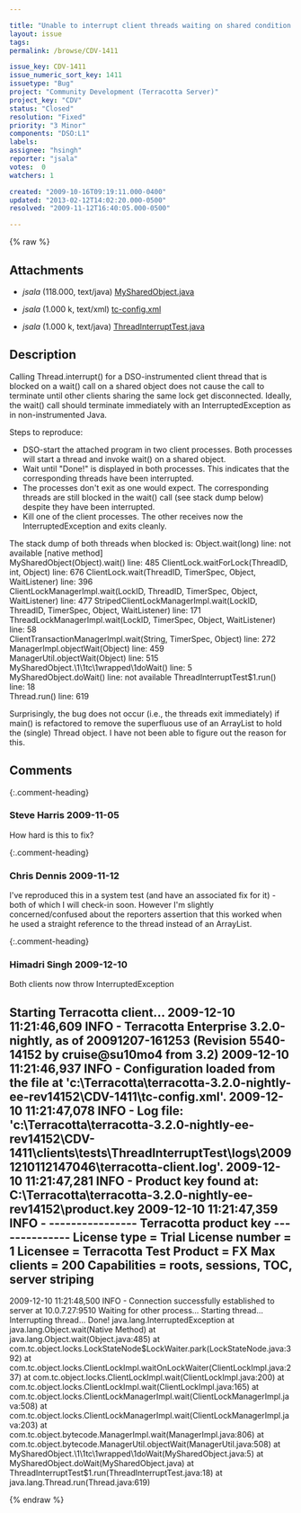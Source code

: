 ```yaml
---

title: "Unable to interrupt client threads waiting on shared condition object"
layout: issue
tags: 
permalink: /browse/CDV-1411

issue_key: CDV-1411
issue_numeric_sort_key: 1411
issuetype: "Bug"
project: "Community Development (Terracotta Server)"
project_key: "CDV"
status: "Closed"
resolution: "Fixed"
priority: "3 Minor"
components: "DSO:L1"
labels: 
assignee: "hsingh"
reporter: "jsala"
votes:  0
watchers: 1

created: "2009-10-16T09:19:11.000-0400"
updated: "2013-02-12T14:02:20.000-0500"
resolved: "2009-11-12T16:40:05.000-0500"

---
```




{% raw %}


## Attachments
  
* <em>jsala</em> (118.000, text/java) [MySharedObject.java](/attachments/CDV/CDV-1411/MySharedObject.java)
  
* <em>jsala</em> (1.000 k, text/xml) [tc-config.xml](/attachments/CDV/CDV-1411/tc-config.xml)
  
* <em>jsala</em> (1.000 k, text/java) [ThreadInterruptTest.java](/attachments/CDV/CDV-1411/ThreadInterruptTest.java)
  



## Description

<div markdown="1" class="description">

Calling Thread.interrupt() for a DSO-instrumented client thread that is blocked on a wait() call on a shared object does not cause the call to terminate until other clients sharing the same lock get disconnected. Ideally, the wait() call should terminate immediately with an InterruptedException as in non-instrumented Java.

Steps to reproduce:
- DSO-start the attached program in two client processes. Both processes will start a thread and invoke wait() on a shared object.
- Wait until "Done!" is displayed in both processes. This indicates that the corresponding threads have been interrupted.
- The processes don't exit as one would expect. The corresponding threads are still blocked in the wait() call (see stack dump below) despite they have been interrupted.
- Kill one of the client processes. The other receives now the InterruptedException and exits cleanly.

The stack dump of both threads when blocked is:
	Object.wait(long) line: not available [native method]	
	MySharedObject(Object).wait() line: 485	
	ClientLock.waitForLock(ThreadID, int, Object) line: 676	
	ClientLock.wait(ThreadID, TimerSpec, Object, WaitListener) line: 396	
	ClientLockManagerImpl.wait(LockID, ThreadID, TimerSpec, Object, WaitListener) line: 477	
	StripedClientLockManagerImpl.wait(LockID, ThreadID, TimerSpec, Object, WaitListener) line: 171	
	ThreadLockManagerImpl.wait(LockID, TimerSpec, Object, WaitListener) line: 58	
	ClientTransactionManagerImpl.wait(String, TimerSpec, Object) line: 272	
	ManagerImpl.objectWait(Object) line: 459	
	ManagerUtil.objectWait(Object) line: 515	
	MySharedObject.\1\1tc\1wrapped\1doWait() line: 5	
	MySharedObject.doWait() line: not available	
	ThreadInterruptTest$1.run() line: 18	
	Thread.run() line: 619

Surprisingly, the bug does not occur (i.e., the threads exit immediately) if main() is refactored to remove the superfluous use of an ArrayList to hold the (single) Thread object. I have not been able to figure out the reason for this.


</div>

## Comments


{:.comment-heading}
### **Steve Harris** <span class="date">2009-11-05</span>

<div markdown="1" class="comment">

How hard is this to fix?

</div>


{:.comment-heading}
### **Chris Dennis** <span class="date">2009-11-12</span>

<div markdown="1" class="comment">

I've reproduced this in a system test (and have an associated fix for it) - both of which I will check-in soon.  However I'm slightly concerned/confused about the reporters assertion that this worked when he used a straight reference to the thread instead of an ArrayList.

</div>


{:.comment-heading}
### **Himadri Singh** <span class="date">2009-12-10</span>

<div markdown="1" class="comment">

Both clients now throw InterruptedException

Starting Terracotta client...
2009-12-10 11:21:46,609 INFO - Terracotta Enterprise 3.2.0-nightly, as of 20091207-161253 (Revision 5540-14152 by cruise@su10mo4 from 3.2)
2009-12-10 11:21:46,937 INFO - Configuration loaded from the file at 'c:\Terracotta\terracotta-3.2.0-nightly-ee-rev14152\CDV-1411\tc-config.xml'.
2009-12-10 11:21:47,078 INFO - Log file: 'c:\Terracotta\terracotta-3.2.0-nightly-ee-rev14152\CDV-1411\clients\tests\ThreadInterruptTest\logs\20091210112147046\terracotta-client.log'.
2009-12-10 11:21:47,281 INFO - Product key found at: C:\Terracotta\terracotta-3.2.0-nightly-ee-rev14152\product.key
2009-12-10 11:21:47,359 INFO -
---------------- Terracotta product key --------------
License type = Trial
License number = 1
Licensee = Terracotta Test
Product = FX
Max clients = 200
Capabilities = roots, sessions, TOC, server striping
------------------------------------------------------
2009-12-10 11:21:48,500 INFO - Connection successfully established to server at 10.0.7.27:9510
Waiting for other process...
Starting thread...
Interrupting thread...
Done!
java.lang.InterruptedException
        at java.lang.Object.wait(Native Method)
        at java.lang.Object.wait(Object.java:485)
        at com.tc.object.locks.LockStateNode$LockWaiter.park(LockStateNode.java:392)
        at com.tc.object.locks.ClientLockImpl.waitOnLockWaiter(ClientLockImpl.java:237)
        at com.tc.object.locks.ClientLockImpl.wait(ClientLockImpl.java:200)
        at com.tc.object.locks.ClientLockImpl.wait(ClientLockImpl.java:165)
        at com.tc.object.locks.ClientLockManagerImpl.wait(ClientLockManagerImpl.java:508)
        at com.tc.object.locks.ClientLockManagerImpl.wait(ClientLockManagerImpl.java:203)
        at com.tc.object.bytecode.ManagerImpl.wait(ManagerImpl.java:806)
        at com.tc.object.bytecode.ManagerUtil.objectWait(ManagerUtil.java:508)
        at MySharedObject.\1\1tc\1wrapped\1doWait(MySharedObject.java:5)
        at MySharedObject.doWait(MySharedObject.java)
        at ThreadInterruptTest$1.run(ThreadInterruptTest.java:18)
        at java.lang.Thread.run(Thread.java:619)



</div>



{% endraw %}
